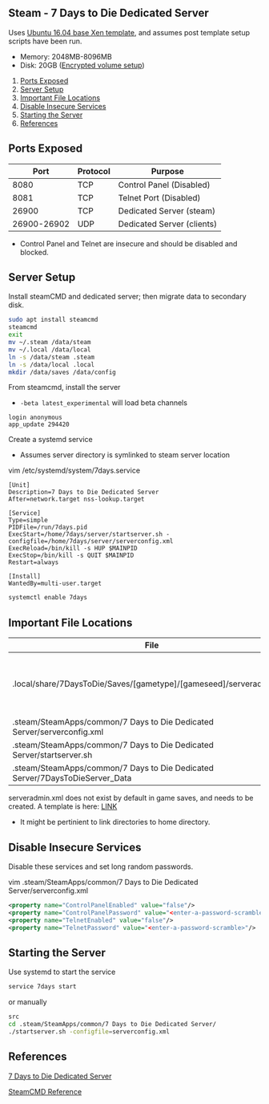 Steam - 7 Days to Die Dedicated Server
--------------------------------------
Uses [Ubuntu 16.04 base Xen template](../templates/ubuntu-server.md), and assumes post template setup scripts have been run.

* Memory: 2048MB-8096MB
* Disk: 20GB ([Encrypted volume setup](../templates/ubuntu-server.md#creating-an-encrypted-volume))

1. [Ports Exposed](#ports-exposed)
2. [Server Setup](#server-setup)
3. [Important File Locations](#important-file-locations)
4. [Disable Insecure Services](#disable-insecure-services)
5. [Starting the Server](#starting-the-server)
6. [References](#references)


Ports Exposed
-------------

| Port        | Protocol |Purpose                     |
|-------------|----------|----------------------------|
| 8080        | TCP      | Control Panel (Disabled)   |
| 8081        | TCP      | Telnet Port (Disabled)     |
| 26900       | TCP      | Dedicated Server (steam)   |
| 26900-26902 | UDP      | Dedicated Server (clients) |
* Control Panel and Telnet are insecure and should be
  disabled and blocked.


Server Setup
-------------
Install steamCMD and dedicated server; then migrate data to secondary disk.

```bash
sudo apt install steamcmd
steamcmd
exit
mv ~/.steam /data/steam
mv ~/.local /data/local
ln -s /data/steam .steam
ln -s /data/local .local
mkdir /data/saves /data/config
```

From steamcmd, install the server
* `-beta latest_experimental` will load beta channels
```steam
login anonymous
app_update 294420
```

Create a systemd service
* Assumes server directory is symlinked to steam server location

vim /etc/systemd/system/7days.service
```systemd
[Unit]
Description=7 Days to Die Dedicated Server
After=network.target nss-lookup.target

[Service]
Type=simple
PIDFile=/run/7days.pid
ExecStart=/home/7days/server/startserver.sh -configfile=/home/7days/server/serverconfig.xml
ExecReload=/bin/kill -s HUP $MAINPID
ExecStop=/bin/kill -s QUIT $MAINPID
Restart=always

[Install]
WantedBy=multi-user.target
```
```bash
systemctl enable 7days
```



Important File Locations
------------------------

| File                                                                    | Purpose                                                   |
|------------------------------------------------------------------------------|-------------------------------------------------------------|
| .local/share/7DaysToDie/Saves/[gametype]/[gameseed]/serveradmin.xml          | defines user bans, whitelists, admins and server commands |
| .steam/SteamApps/common/7 Days to Die Dedicated Server/serverconfig.xml      | server configuration                                         |
| .steam/SteamApps/common/7 Days to Die Dedicated Server/startserver.sh        | starts server                                               |
| .steam/SteamApps/common/7 Days to Die Dedicated Server/7DaysToDieServer_Data | server logs                                                 |

serveradmin.xml does not exist by default in game saves, and needs to be created. A template
is here: [LINK](steam-7-days-to-die/serveradmin.xml)
* It might be pertinient to link directories to home directory.


Disable Insecure Services
-------------------------
Disable these services and set long random passwords.

vim .steam/SteamApps/common/7 Days to Die Dedicated Server/serverconfig.xml
```xml
<property name="ControlPanelEnabled" value="false"/>
<property name="ControlPanelPassword" value="<enter-a-password-scramble>"/>
<property name="TelnetEnabled" value="false"/>
<property name="TelnetPassword" value="<enter-a-password-scramble>"/>
```


Starting the Server
-------------------
Use systemd to start the service
```bash
service 7days start
```

or manually
```bash
src
cd .steam/SteamApps/common/7 Days to Die Dedicated Server/
./startserver.sh -configfile=serverconfig.xml
```


References
----------
[7 Days to Die Dedicated Server](
https://developer.valvesoftware.com/wiki/7_Days_to_Die_Dedicated_Server#Installation)

[SteamCMD Reference](https://developer.valvesoftware.com/wiki/SteamCMD)
